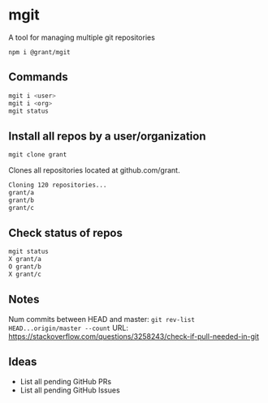# mgit

A tool for managing multiple git repositories

```
npm i @grant/mgit
```

## Commands

```sh
mgit i <user>
mgit i <org>
mgit status
```

## Install all repos by a user/organization

```sh
mgit clone grant
```

Clones all repositories located at github.com/grant.

```sh
Cloning 120 repositories...
grant/a
grant/b
grant/c
```

## Check status of repos

```sh
mgit status
X grant/a
O grant/b
X grant/c
```

## Notes

Num commits between HEAD and master:
`git rev-list HEAD...origin/master --count`
URL: https://stackoverflow.com/questions/3258243/check-if-pull-needed-in-git

## Ideas

- List all pending GitHub PRs
- List all pending GitHub Issues
